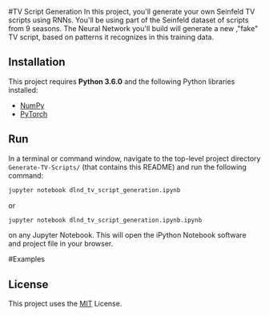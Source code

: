 #TV Script Generation
In this project, you'll generate your own Seinfeld TV scripts using RNNs. You'll be using part of the Seinfeld dataset of scripts from 9 seasons. The Neural Network you'll build will generate a new ,"fake" TV script, based on patterns it recognizes in this training data.

## Installation
This project requires **Python 3.6.0** and the following Python libraries installed:
- [NumPy](http://www.numpy.org/)
- [PyTorch](https://pytorch.org/)

## Run
In a terminal or command window, navigate to the top-level project directory `Generate-TV-Scripts/` (that contains this README) and run the following command:

```bash
jupyter notebook dlnd_tv_script_generation.ipynb
```

or
```bash
jupyter notebook dlnd_tv_script_generation.ipynb.ipynb
```

on any Jupyter Notebook.
This will open the iPython Notebook software and project file in your browser.

#Examples

## License
This project uses the [MIT](https://choosealicense.com/licenses/mit/) License.